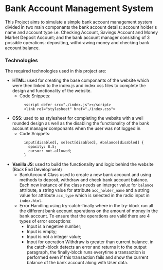 # Bank Account Management System
This Project aims to simulate a simple bank account management system divided in two main componants the bank account details: account holder's name and account type i.e. Checking Account, Savings Account and Money Market Deposit Account; and the bank account manager consisting of 3 possible operations: depositing, withdrawing money and checking bank account balance.
### Technologies
The required technologies used in this project are:
  - **HTML**: used for creating the base componants of the website which were then linked to the index.js and index.css files to complete the design and functionality of the website.
    + Code Snippets:
      ```
        <script defer src="./index.js"></script> 
        <link rel="stylesheet" href="./index.css">
      ```
  - **CSS**: used to as stylesheet for completing the website with a well rounded design as well as the disabling the functionality of the bank account manager componants when the user was not logged in.
    + Code Snippets:
      ```
        input[disabled], select[disabled], #balance[disabled] {
          opacity: 0.5;
          cursor: not-allowed;
        }
      ```
  - **Vanilla JS**: used to build the functionality and logic behind the website (Back End Development)
      + BankAccount Class used to create a new bank account and using methods to deposit, withdraw and check bank account balance. Each new instance of the class needs an interger value for ```balance``` attribute, a string value for attribute ```acc_holder_name``` and a string value for attribute ```acc_type``` which is selected in the radio input in ```index.html```.
      + Error Handling using try-catch-finally where in the try-block run all the different bank account operations on the amount of money in the bank account. To ensure that the operations are valid there are 4 types of error exceptions:
        - Input is a negetive number;
        - Input is empty;
        - Input is not a integer value;
        - Input for operation Withdraw is greater than current balance.
in the catch-block detects an error and returns it to the output paragraph, the finally-block runs everytime a transaction is performed even if this transaction fails and show the current balance of the bank account along with User data.
        
        
